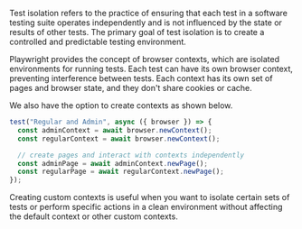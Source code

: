 Test isolation refers to the practice of ensuring that each test in a software testing suite operates independently and is not influenced by the state or results of other tests. The primary goal of test isolation is to create a controlled and predictable testing environment.

Playwright provides the concept of browser contexts, which are isolated environments for running tests. Each test can have its own browser context, preventing interference between tests. Each context has its own set of pages and browser state, and they don't share cookies or cache.

We also have the option to create contexts as shown below.

```js
test("Regular and Admin", async ({ browser }) => {
  const adminContext = await browser.newContext();
  const regularContext = await browser.newContext();

  // create pages and interact with contexts independently
  const adminPage = await adminContext.newPage();
  const regularPage = await regularContext.newPage();
});
```

Creating custom contexts is useful when you want to isolate certain sets of tests or perform specific actions in a clean environment without affecting the default context or other custom contexts.
